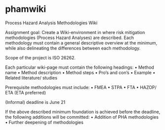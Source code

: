# phamwiki
Process Hazard Analysis Methodologies Wiki


Assignment goal: 
Create a Wiki-environment in where risk mitigation methodologies (Process Hazard Analyses) are described. Each methodology must contain a general descriptive overview at the minimum, while also delineating the differences between each methodology.

Scope of the project is ISO 26262.

Each particular wiki-page must contain the following headings:
•	Method name
•	Method description
•	Method steps
•	Pro’s and con’s
•	Example
•	Related literature/ studies

Prerequisite methodologies must include:
•	FMEA
•	STPA
•	FTA
•	HAZOP/ ETA (ETA preferred)

(Informal) deadline is June 21

If the above described minimum foundation is achieved before the deadline, the following additions will be committed:
•	Addition of PHA methodologies
•	Further deepening of methodologies
